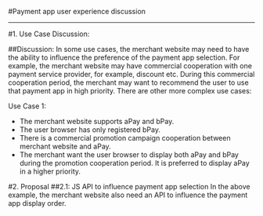 #Payment app user experience discussion
***
#1. Use Case Discussion:

##Discussion:
In some use cases, the merchant website may need to have the ability to influence the preference of the payment app selection. For example, the merchant website may have commercial cooperation with one payment service provider, for example, discount etc. During this commercial cooperation period, the merchant may want to recommend the user to use that payment app in high priority. There are other more complex use cases: 

Use Case 1:

* The merchant website supports aPay and bPay.
* The user browser has only registered bPay.
* There is a commercial promotion campaign cooperation between merchant website and aPay.
* The merchant want the user browser to display both aPay and bPay during the promotion cooperation period. It is preferred to display aPay in a higher priority. 


#2. Proposal 
##2.1: JS API to influence payment app selection
In the above example, the merchant website also need an API to influence the payment app display order.  
